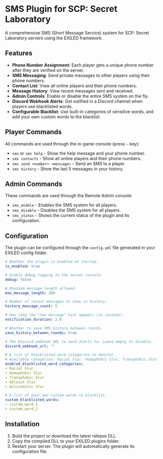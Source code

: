 # SMS Plugin for SCP: Secret Laboratory

A comprehensive SMS (Short Message Service) system for SCP: Secret Laboratory servers using the EXILED framework.

## Features

-   **Phone Number Assignment**: Each player gets a unique phone number after they are verified on the server.
-   **SMS Messaging**: Send private messages to other players using their phone numbers.
-   **Contact List**: View all online players and their phone numbers.
-   **Message History**: View recent messages sent and received.
-   **Admin Controls**: Enable or disable the entire SMS system on the fly.
-   **Discord Webhook Alerts**: Get notified in a Discord channel when players use blacklisted words.
-   **Configurable Blacklist**: Use built-in categories of sensitive words, and add your own custom words to the blacklist.

## Player Commands

All commands are used through the in-game console (press `~` key):

-   `sms` or `sms help` - Show the help message and your phone number.
-   `sms contacts` - Show all online players and their phone numbers.
-   `sms send <number> <message>` - Send an SMS to a player.
-   `sms history` - Show the last 5 messages in your history.

## Admin Commands

These commands are used through the Remote Admin console:

-   `sms_enable` - Enables the SMS system for all players.
-   `sms_disable` - Disables the SMS system for all players.
-   `sms_status` - Shows the current status of the plugin and its configuration.

## Configuration

The plugin can be configured through the `config.yml` file generated in your EXILED config folder.

```yaml
# Whether the plugin is enabled on startup.
is_enabled: true

# Enable debug logging to the server console.
debug: false

# Maximum message length allowed.
max_message_length: 200

# Number of recent messages to show in history.
history_message_count: 5

# How long the "new message" hint appears (in seconds).
notification_duration: 2.0

# Whether to save SMS history between rounds.
save_history_between_rounds: true

# The Discord webhook URL to send alerts to. Leave empty to disable.
discord_webhook_url: ""

# A list of blacklisted word categories to monitor.
# Available categories: Racial Slur, Homophobic Slur, Transphobic Slur, Ableist Slur, Antisemitic Slur
enabled_blacklisted_word_categories:
- Racial Slur
- Homophobic Slur
- Transphobic Slur
- Ableist Slur
- Antisemitic Slur

# A list of your own custom words to blacklist.
custom_blacklisted_words:
- custom_word_1
- custom_word_2
```

## Installation

1.  Build the project or download the latest release DLL.
2.  Copy the compiled DLL to your EXILED plugins folder.
3.  Restart your server. The plugin will automatically generate its configuration file. 